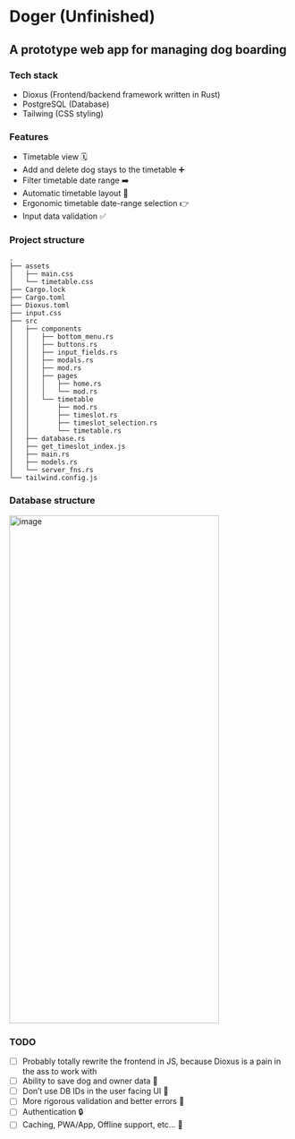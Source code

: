 # Doger (Unfinished)
## A prototype web app for managing dog boarding

### Tech stack
- Dioxus (Frontend/backend framework written in Rust)
- PostgreSQL (Database)
- Tailwing (CSS styling)

### Features
- Timetable view 🗓️
- Add and delete dog stays to the timetable ➕
- Filter timetable date range ➡️ 
- Automatic timetable layout  🤖
- Ergonomic timetable date-range selection 👉
- Input data validation ✅

### Project structure
```
.
├── assets
│   ├── main.css
│   └── timetable.css
├── Cargo.lock
├── Cargo.toml
├── Dioxus.toml
├── input.css
├── src
│   ├── components
│   │   ├── bottom_menu.rs
│   │   ├── buttons.rs
│   │   ├── input_fields.rs
│   │   ├── modals.rs
│   │   ├── mod.rs
│   │   ├── pages
│   │   │   ├── home.rs
│   │   │   └── mod.rs
│   │   └── timetable
│   │       ├── mod.rs
│   │       ├── timeslot.rs
│   │       ├── timeslot_selection.rs
│   │       └── timetable.rs
│   ├── database.rs
│   ├── get_timeslot_index.js
│   ├── main.rs
│   ├── models.rs
│   └── server_fns.rs
└── tailwind.config.js
```
### Database structure

<img width="375" height="907" alt="image" src="https://github.com/user-attachments/assets/bd136d58-e25c-4923-aebe-9d30298c8b33" />

### TODO
- [ ] Probably totally rewrite the frontend in JS, because Dioxus is a pain in the ass to work with
- [ ] Ability to save dog and owner data 🐶
- [ ] Don’t use DB IDs in the user facing UI 🔢
- [ ] More rigorous validation and better errors 📐
- [ ] Authentication 🔒
- [ ] Caching, PWA/App, Offline support, etc… 🤷
